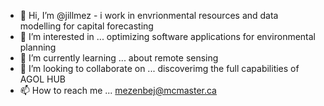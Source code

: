 - 👋 Hi, I’m @jillmez - i work in envrionmental resources and data modelling for capital forecasting
- 👀 I’m interested in ... optimizing software applications for environmental planning 
- 🌱 I’m currently learning ... about remote sensing 
- 💞️ I’m looking to collaborate on ... discoverimg the full capabilities of AGOL HUB
- 📫 How to reach me ... mezenbej@mcmaster.ca

<!---
jillmez/jillmez is a ✨ special ✨ repository because its `README.md` (this file) appears on your GitHub profile.
You can click the Preview link to take a look at your changes.
--->
